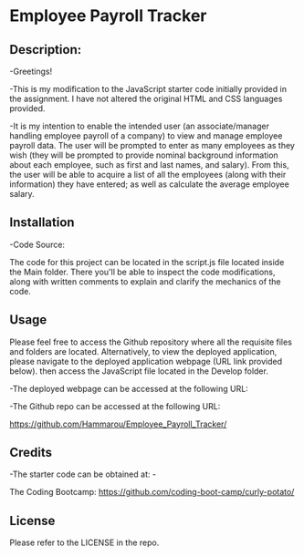 
# Employee Payroll Tracker


## Description:

-Greetings! 

-This is my modification to the JavaScript starter code initially provided in the assignment. I have not altered the original HTML and CSS languages provided.

-It is my intention to enable the intended user (an associate/manager handling employee payroll of a company) to view and manage employee payroll data. The user will be prompted to enter as many employees as they wish (they will be prompted to provide nominal background information about each employee, such as first and last names, and salary). From this, the user will be able to acquire a list of all the employees (along with their information) they have entered; as well as calculate the average employee salary.


## Installation

-Code Source:

The code for this project can be located in the script.js file located inside the Main folder. There you'll be able to inspect the code modifications, along with written comments to explain and clarify the mechanics of the code.


## Usage

Please feel free to access the Github repository where all the requisite files and folders are located. Alternatively, to view the deployed application, please navigate to the deployed application webpage (URL link provided below). then access the JavaScript file located in the Develop folder.

-The deployed webpage can be accessed at the following URL:



-The Github repo can be accessed at the following URL: 

https://github.com/Hammarou/Employee_Payroll_Tracker/


## Credits

-The starter code can be obtained at: -

The Coding Bootcamp: https://github.com/coding-boot-camp/curly-potato/


## License

Please refer to the LICENSE in the repo.
